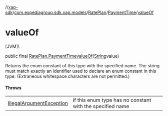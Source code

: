 //[xap-sdk](../../../../index.md)/[com.expediagroup.sdk.xap.models](../../index.md)/[RatePlan](../index.md)/[PaymentTime](index.md)/[valueOf](value-of.md)

# valueOf

[JVM]\

public final [RatePlan.PaymentTime](index.md)[valueOf](value-of.md)([String](https://docs.oracle.com/javase/8/docs/api/java/lang/String.html)value)

Returns the enum constant of this type with the specified name. The string must match exactly an identifier used to declare an enum constant in this type. (Extraneous whitespace characters are not permitted.)

#### Throws

| | |
|---|---|
| [IllegalArgumentException](https://kotlinlang.org/api/latest/jvm/stdlib/kotlin/-illegal-argument-exception/index.html) | if this enum type has no constant with the specified name |
